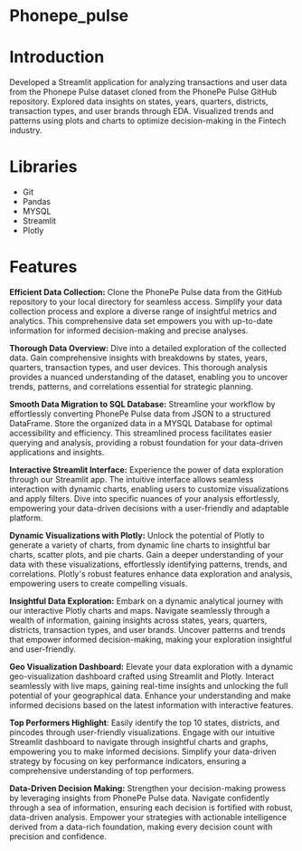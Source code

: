 # Phonepe_pulse

# Introduction
Developed a Streamlit application for analyzing transactions and user data from the Phonepe Pulse dataset cloned from the PhonePe Pulse GitHub repository. Explored data insights on states, years, quarters, districts, transaction types, and user brands through EDA. Visualized trends and patterns using plots and charts to optimize decision-making in the Fintech industry.

# Libraries
- Git
- Pandas
- MYSQL
- Streamlit
- Plotly

# Features
**Efficient Data Collection:** Clone the PhonePe Pulse data from the GitHub repository to your local directory for seamless access. Simplify your data collection process and explore a diverse range of insightful metrics and analytics. This comprehensive data set empowers you with up-to-date information for informed decision-making and precise analyses.

**Thorough Data Overview:** Dive into a detailed exploration of the collected data. Gain comprehensive insights with breakdowns by states, years, quarters, transaction types, and user devices. This thorough analysis provides a nuanced understanding of the dataset, enabling you to uncover trends, patterns, and correlations essential for strategic planning.

**Smooth Data Migration to SQL Database:** Streamline your workflow by effortlessly converting PhonePe Pulse data from JSON to a structured DataFrame. Store the organized data in a MYSQL Database for optimal accessibility and efficiency. This streamlined process facilitates easier querying and analysis, providing a robust foundation for your data-driven applications and insights.

**Interactive Streamlit Interface:** Experience the power of data exploration through our Streamlit app. The intuitive interface allows seamless interaction with dynamic charts, enabling users to customize visualizations and apply filters. Dive into specific nuances of your analysis effortlessly, empowering your data-driven decisions with a user-friendly and adaptable platform.

**Dynamic Visualizations with Plotly:** Unlock the potential of Plotly to generate a variety of charts, from dynamic line charts to insightful bar charts, scatter plots, and pie charts. Gain a deeper understanding of your data with these visualizations, effortlessly identifying patterns, trends, and correlations. Plotly's robust features enhance data exploration and analysis, empowering users to create compelling visuals.

**Insightful Data Exploration:** Embark on a dynamic analytical journey with our interactive Plotly charts and maps. Navigate seamlessly through a wealth of information, gaining insights across states, years, quarters, districts, transaction types, and user brands. Uncover patterns and trends that empower informed decision-making, making your exploration insightful and user-friendly.

**Geo Visualization Dashboard:** Elevate your data exploration with a dynamic geo-visualization dashboard crafted using Streamlit and Plotly. Interact seamlessly with live maps, gaining real-time insights and unlocking the full potential of your geographical data. Enhance your understanding and make informed decisions based on the latest information with interactive features.

**Top Performers Highlight**: Easily identify the top 10 states, districts, and pincodes through user-friendly visualizations. Engage with our intuitive Streamlit dashboard to navigate through insightful charts and graphs, empowering you to make informed decisions. Simplify your data-driven strategy by focusing on key performance indicators, ensuring a comprehensive understanding of top performers.

**Data-Driven Decision Making:** Strengthen your decision-making prowess by leveraging insights from PhonePe Pulse data. Navigate confidently through a sea of information, ensuring each decision is fortified with robust, data-driven analysis. Empower your strategies with actionable intelligence derived from a data-rich foundation, making every decision count with precision and confidence.

